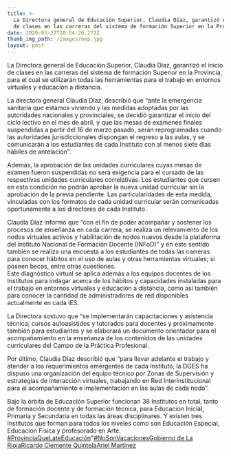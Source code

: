 ```yaml
---
title: >-
  La Directora general de Educación Superior, Claudia Díaz, garantizó el inicio
  de clases en las carreras del sistema de formación Superior en la Provincia
date: 2020-03-27T20:54:20.272Z
thumb_img_path: /images/mep.jpg
layout: post
---
```

La Directora general de Educación Superior, Claudia Díaz, garantizó el inicio de clases en las carreras del sistema de formación Superior en la Provincia, para el cual se utilizarán todas las herramientas para el trabajo en entornos virtuales y educación a distancia.

La directora general Claudia Díaz, describió que “ante la emergencia sanitaria que estamos viviendo y las medidas adoptadas por las autoridades nacionales y provinciales, se decidió garantizar el inicio del ciclo lectivo en el mes de abril, y que las mesas de exámenes finales suspendidas a partir del 16 de marzo pasado, serán reprogramadas cuando las autoridades jurisdiccionales dispongan el regreso a las aulas, y se comunicarán a los estudiantes de cada Instituto con al menos siete días hábiles de antelación”.

Además, la aprobación de las unidades curriculares cuyas mesas de examen fueron suspendidas no será exigencia para el cursado de las respectivas unidades curriculares correlativas. Los estudiantes que cursen en esta condición no podrán aprobar la nueva unidad curricular sin la aprobación de la previa pendiente. Las particularidades de esta medida, vinculadas con los formatos de cada unidad curricular serán comunicadas oportunamente a los directores de cada Instituto.

Claudia Díaz informó que “con el fin de poder acompañar y sostener los procesos de enseñanza en cada carrera, se realiza un relevamiento de los nodos virtuales activos y habilitación de nodos nuevos desde la plataforma del Instituto Nacional de Formación Docente (INFoD)” y en este sentido también se realiza una encuesta a los estudiantes de todas las carreras para conocer hábitos en el uso de aulas y otras herramientas virtuales; si poseen becas, entre otras cuestiones.\
Este diagnóstico virtual se aplica además a los equipos docentes de los Institutos para indagar acerca de los hábitos y capacidades instaladas para el trabajo en entornos virtuales y educación a distancia, como así también para conocer la cantidad de administradores de red disponibles actualmente en cada IES.

La Directora sostuvo que “se implementarán capacitaciones y asistencia técnica; cursos autoasistidos y tutorados para docentes y próximamente también para estudiantes y se elaborará un documento orientador para el acompañamiento en la enseñanza de los contenidos de las unidades curriculares del Campo de la Práctica Profesional.

Por último, Claudia Díaz describió que “para llevar adelante el trabajo y atender a los requerimientos emergentes de cada Instituto, la DGES ha dispuso una organización del equipo técnico por Zonas de Supervisión y estrategias de interacción virtuales, trabajando en Red Interinstitucional para el acompañamiento e implementación en las aulas de cada nodo”.

Bajo la órbita de Educación Superior funcionan 38 Institutos en total, tanto de formación docente y de formación técnica, para Educación Inicial, Primaria y Secundaria en todas las áreas disciplinares. Y existen tres Institutos que forman para todos los niveles como son Educación Especial, Educación Física y profesorado en Arte.\
[\#ProvinciaQueLateEducación](https://es-la.facebook.com/hashtag/provinciaquelateeducaci%C3%B3n?source=feed_text&epa=HASHTAG&__xts__%5B0%5D=68.ARDpx6YdvC5jtBwJOgB0ztPit3da8yFayQDv0lZHsCiyAovicwAHEXnfh9ix5N5AH4PYtYnw38VeYT7SYKFrpdfpQ24pwN22CpBzspG4IYH48gooWT-RjBnHTeJnQcxI2oyhj-EAr7QkUSkjofrDtMTl-A71Ix3WaQyt2oCAhsZz71fHQuyhKufbJiMONqZb2pU0wJxaVfR6gIqxIr5A1E3Bo1CprAeThP9DyKzCWCVwFPzck1k_OsnBzdUmfdKH49f5pkTbThUBqSqOD8wErMyH5aqQizdzOxcZ9d1yW5xipUkqb9Jr-e8EmS1mUPaWrvNvHTjt3wP3cDv7_lVrajpUTCB-&__tn__=%2ANK-R)"[\#NoSonVacaciones](https://es-la.facebook.com/hashtag/nosonvacaciones?source=feed_text&epa=HASHTAG&__xts__%5B0%5D=68.ARDpx6YdvC5jtBwJOgB0ztPit3da8yFayQDv0lZHsCiyAovicwAHEXnfh9ix5N5AH4PYtYnw38VeYT7SYKFrpdfpQ24pwN22CpBzspG4IYH48gooWT-RjBnHTeJnQcxI2oyhj-EAr7QkUSkjofrDtMTl-A71Ix3WaQyt2oCAhsZz71fHQuyhKufbJiMONqZb2pU0wJxaVfR6gIqxIr5A1E3Bo1CprAeThP9DyKzCWCVwFPzck1k_OsnBzdUmfdKH49f5pkTbThUBqSqOD8wErMyH5aqQizdzOxcZ9d1yW5xipUkqb9Jr-e8EmS1mUPaWrvNvHTjt3wP3cDv7_lVrajpUTCB-&__tn__=%2ANK-R)[Gobierno de La Rioja](https://www.facebook.com/gobiernodelarioja/?__xts__%5B0%5D=68.ARCYZrsfJ1UFxTTOvLnDRya0Qoteg4omwwYzVbpquEEQms848-2txiZapwcepqUVBMUHkbrPwTWjZARY33UhM_0zu_klUwT8UK2KV_EUjjRreY5VzwhRktjG9bMq65d06bvVH821n-B1bLl8uR_jQeesgepO9us6mnJ-_yTtw3qD6jDsStzUAaCfeCjctqcRNUnfqtwOUNBYDEUkCLqk1fzHfN4zf-GsxtQ4d4XyDukyugSDJLliywIbRRQl1ka9pClyn5YJ-rtj6-BLdaXCN1-XGsO0SR5Cl8g4OlJ8G6J_XjU9ttieOhqTkeIbru8JHCQvDGDZg2fNQxTiYwntAM9RIRBv&__xts__%5B1%5D=68.ARDpx6YdvC5jtBwJOgB0ztPit3da8yFayQDv0lZHsCiyAovicwAHEXnfh9ix5N5AH4PYtYnw38VeYT7SYKFrpdfpQ24pwN22CpBzspG4IYH48gooWT-RjBnHTeJnQcxI2oyhj-EAr7QkUSkjofrDtMTl-A71Ix3WaQyt2oCAhsZz71fHQuyhKufbJiMONqZb2pU0wJxaVfR6gIqxIr5A1E3Bo1CprAeThP9DyKzCWCVwFPzck1k_OsnBzdUmfdKH49f5pkTbThUBqSqOD8wErMyH5aqQizdzOxcZ9d1yW5xipUkqb9Jr-e8EmS1mUPaWrvNvHTjt3wP3cDv7_lVrajpUTCB-&fref=mentions&__tn__=K-R)[Ricardo Clemente Quintela](https://www.facebook.com/quintela.ricardo.clemente/?__xts__%5B0%5D=68.ARCYZrsfJ1UFxTTOvLnDRya0Qoteg4omwwYzVbpquEEQms848-2txiZapwcepqUVBMUHkbrPwTWjZARY33UhM_0zu_klUwT8UK2KV_EUjjRreY5VzwhRktjG9bMq65d06bvVH821n-B1bLl8uR_jQeesgepO9us6mnJ-_yTtw3qD6jDsStzUAaCfeCjctqcRNUnfqtwOUNBYDEUkCLqk1fzHfN4zf-GsxtQ4d4XyDukyugSDJLliywIbRRQl1ka9pClyn5YJ-rtj6-BLdaXCN1-XGsO0SR5Cl8g4OlJ8G6J_XjU9ttieOhqTkeIbru8JHCQvDGDZg2fNQxTiYwntAM9RIRBv&__xts__%5B1%5D=68.ARDpx6YdvC5jtBwJOgB0ztPit3da8yFayQDv0lZHsCiyAovicwAHEXnfh9ix5N5AH4PYtYnw38VeYT7SYKFrpdfpQ24pwN22CpBzspG4IYH48gooWT-RjBnHTeJnQcxI2oyhj-EAr7QkUSkjofrDtMTl-A71Ix3WaQyt2oCAhsZz71fHQuyhKufbJiMONqZb2pU0wJxaVfR6gIqxIr5A1E3Bo1CprAeThP9DyKzCWCVwFPzck1k_OsnBzdUmfdKH49f5pkTbThUBqSqOD8wErMyH5aqQizdzOxcZ9d1yW5xipUkqb9Jr-e8EmS1mUPaWrvNvHTjt3wP3cDv7_lVrajpUTCB-&fref=mentions&__tn__=K-R)[Ariel Martinez](https://www.facebook.com/ArielMartinezLR/?__xts__%5B0%5D=68.ARCYZrsfJ1UFxTTOvLnDRya0Qoteg4omwwYzVbpquEEQms848-2txiZapwcepqUVBMUHkbrPwTWjZARY33UhM_0zu_klUwT8UK2KV_EUjjRreY5VzwhRktjG9bMq65d06bvVH821n-B1bLl8uR_jQeesgepO9us6mnJ-_yTtw3qD6jDsStzUAaCfeCjctqcRNUnfqtwOUNBYDEUkCLqk1fzHfN4zf-GsxtQ4d4XyDukyugSDJLliywIbRRQl1ka9pClyn5YJ-rtj6-BLdaXCN1-XGsO0SR5Cl8g4OlJ8G6J_XjU9ttieOhqTkeIbru8JHCQvDGDZg2fNQxTiYwntAM9RIRBv&__xts__%5B1%5D=68.ARDpx6YdvC5jtBwJOgB0ztPit3da8yFayQDv0lZHsCiyAovicwAHEXnfh9ix5N5AH4PYtYnw38VeYT7SYKFrpdfpQ24pwN22CpBzspG4IYH48gooWT-RjBnHTeJnQcxI2oyhj-EAr7QkUSkjofrDtMTl-A71Ix3WaQyt2oCAhsZz71fHQuyhKufbJiMONqZb2pU0wJxaVfR6gIqxIr5A1E3Bo1CprAeThP9DyKzCWCVwFPzck1k_OsnBzdUmfdKH49f5pkTbThUBqSqOD8wErMyH5aqQizdzOxcZ9d1yW5xipUkqb9Jr-e8EmS1mUPaWrvNvHTjt3wP3cDv7_lVrajpUTCB-&fref=mentions&__tn__=K-R)